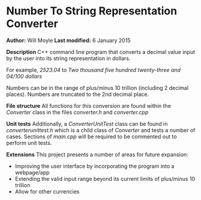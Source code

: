 # Number To String Representation Converter

**Author:** Will Moyle
**Last modified:** 6 January 2015

**Description**
C++ command line program that converts a decimal value input by the user into its string representation in dollars.

For example, *2523.04* to *Two thousand five hundred twenty-three and 04/100 dollars*

Numbers can be in the range of plus/minus 10 trillion (including 2 decimal places). Numbers are truncated to the 2nd decimal place.

**File structure**
All functions for this conversion are found within the *Converter* class in the files *converter.h* and *converter.cpp*

**Unit tests**
Additionally, a *ConverterUnitTest* class can be found in *converterunittest.h* which is a child class of *Converter* and tests a number of cases. Sections of *main.cpp* will be required to be commented out to perform unit tests.

**Extensions**
This project presents a number of areas for future expansion:
- Improving the user interface by incorporating the program into a webpage/app
- Extending the valid input range beyond its current limits of plus/minus 10 trillion
- Allow for other currencies
